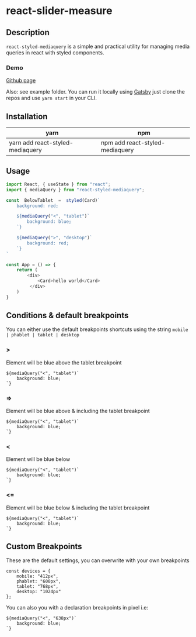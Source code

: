 ﻿
# react-slider-measure


## Description

`react-styled-mediaquery` is a simple and practical utility for managing media queries in react with styled components.

### Demo

[Github page](github.com/pixelize)

Also: see example folder. You can run it locally using [Gatsby](https://www.gatsbyjs.org/) just clone the repos and use `yarn start` in your CLI.

## Installation

| yarn | npm
| -------------------- | -------------------------------------- |
| yarn add react-styled-mediaquery   | npm add react-styled-mediaquery |

## Usage

```js
import React, { useState } from "react";
import { mediaQuery } from "react-styled-mediaquery";

const  BelowTablet  =  styled(Card)`
	background: red;

	${mediaQuery("<", "tablet")`
		background: blue;
	`}

	${mediaQuery(">", "desktop")`
		background: red;
	`}
`

const App = () => {
	return (
		<div>
			<Card>hello world</Card>
	     </div>
	)
}
```

## Conditions & default breakpoints

You can either use the default breakpoints shortcuts using the string `mobile | phablet | tablet | desktop`

### >
Element will be blue above the tablet breakpoint

    ${mediaQuery("<", "tablet")`
    	background: blue;
    `}
### =>
Element will be blue above & including the tablet breakpoint

    ${mediaQuery("<", "tablet")`
    	background: blue;
    `}
### <
Element will be blue below

    ${mediaQuery("<", "tablet")`
    	background: blue;
    `}

### <=
Element will be blue below & including the tablet breakpoint

    ${mediaQuery("<", "tablet")`
    	background: blue;
    `}
## Custom Breakpoints

These are the default settings, you can overwrite with your own breakpoints

    const devices = {
	    mobile: "412px",
	    phablet: "600px",
	    tablet: "768px",
	    desktop: "1024px"
    };

You can also you with a declaration breakpoints in pixel i.e:

    ${mediaQuery("<", "638px")`
    	background: blue;
    `}


